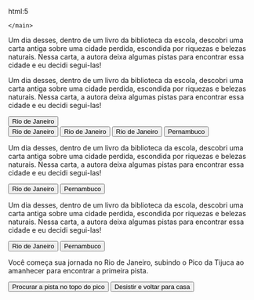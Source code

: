 html:5
<!DOCTYPE html>
<html lang="en">
<head>
    <meta charset="UTF-8">
    <meta name="viewport" content="width=device-width, initial-scale=1.0">
    <title>Document</title>
</head>
<body>
    
</body>
</html>
<!DOCTYPE html>
<html lang="pt-BR">
<head>
    <meta charset="UTF-8">
    <meta name="viewport" content="width=device-width, initial-scale=1.0">
    <title>Em busca da cidade perdida</title>
</head>
<body>
    <main>


    </main>
        
        
        
        
</body>
</html>
<!DOCTYPE html>
<html lang="pt-BR">
<head>
    <meta charset="UTF-8">
    <meta name="viewport" content="width=device-width, initial-scale=1.0">
    <title>Em busca da cidade perdida</title>
</head>
<body>
    <main>
          <div>
             <p>Um dia desses, dentro de um livro da biblioteca da escola, descobri uma carta antiga sobre uma cidade perdida, escondida por riquezas e belezas naturais. Nessa carta, a autora deixa algumas pistas para encontrar essa cidade e eu decidi segui-las!</p>
          </div>
    </main>
        
        
        
        
</body>
</html>
<!DOCTYPE html>
<html lang="pt-BR">
<head>
    <meta charset="UTF-8">
    <meta name="viewport" content="width=device-width, initial-scale=1.0">
    <title>Em busca da cidade perdida</title>
</head>
<body>
    <main>
          <div>
             <p>Um dia desses, dentro de um livro da biblioteca da escola, descobri uma carta antiga sobre uma cidade perdida, escondida por riquezas e belezas naturais. Nessa carta, a autora deixa algumas pistas para encontrar essa cidade e eu decidi segui-las!</p>
       	 <button> Rio de Janeiro </button>
          </div>
    </main>
        
        
        
        
</body>
</html>
<button class="btn-proximo">Rio de Janeiro</button>
<button class="btn-proximo" data-proximo="1">Rio de Janeiro</button>
<button class="btn-proximo" data-proximo="1">Rio de Janeiro</button>
<button class="btn-proximo" data-proximo="2">Pernambuco</button>
<div class="passo ativo" id="passo-0">
        <p>Um dia desses, dentro de um livro da biblioteca da escola, descobri uma carta antiga sobre uma cidade perdida, escondida por riquezas e belezas naturais. Nessa carta, a autora deixa algumas pistas para encontrar essa cidade e eu decidi segui-las!</p>
        <button class="btn-proximo" data-proximo="1">Rio de Janeiro</button>
        <button class="btn-proximo" data-proximo="2">Pernambuco</button>
</div>
    <main>
        <div class="passo ativo" id="passo-0">
            <p>Um dia desses, dentro de um livro da biblioteca da escola, descobri uma carta antiga sobre uma cidade perdida, escondida por riquezas e belezas naturais. Nessa carta, a autora deixa algumas pistas para encontrar essa cidade e eu decidi segui-las!</p>
            <button class="btn-proximo" data-proximo="1">Rio de Janeiro</button>
            <button class="btn-proximo" data-proximo="2">Pernambuco</button>
        </div>
        <div class="passo" id="passo-1">
            <p>Você começa sua jornada no Rio de Janeiro, subindo o Pico da Tijuca ao amanhecer para encontrar a primeira pista.</p>
            <button class="btn-proximo" data-proximo="3">Procurar a pista no topo do pico</button>
            <button class="btn-proximo" data-proximo="4">Desistir e voltar para casa</button>
        </div>
        </main>
      

